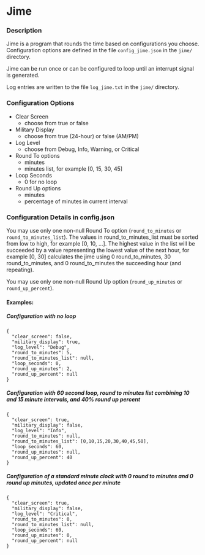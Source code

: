# Jime
### Description
Jime is a program that rounds the time based on configurations you choose.  Configuration options are defined in the file `config_jime.json` in the `jime/` directory.

Jime can be run once or can be configured to loop until an interrupt signal is generated. 

Log entries are written to the file `log_jime.txt` in the `jime/` directory.

### Configuration Options
* Clear Screen
  * choose from true or false
* Military Display
  * choose from true (24-hour) or false (AM/PM)
* Log Level
  * choose from Debug, Info, Warning, or Critical
* Round To options
  * minutes
  * minutes list, for example [0, 15, 30, 45]
* Loop Seconds
  * 0 for no loop
* Round Up options
  * minutes
  * percentage of minutes in current interval

### Configuration Details in config.json
You may use only one non-null Round To option (`round_to_minutes` or `round_to_minutes_list`). The values in round_to_minutes_list must be sorted from low to high, for example [0, 10, ...]. The highest value in the list will be succeeded by a value representing the lowest value of the next hour, for example [0, 30] calculates the jime using 0 round_to_minutes, 30 round_to_minutes, and 0 round_to_minutes the succeeding hour (and repeating).

You may use only one non-null Round Up option (`round_up_minutes` or `round_up_percent`).

#### Examples:
##### Configuration with no loop
```
{
  "clear_screen": false,
  "military_display": true,
  "log_level": "Debug",
  "round_to_minutes": 5,
  "round_to_minutes_list": null,
  "loop_seconds": 0,
  "round_up_minutes": 2,
  "round_up_percent": null
}
```
##### Configuration with 60 second loop, round to minutes list combining 10 and 15 minute intervals, and 40% round up percent
```
{
  "clear_screen": true,
  "military_display": false,
  "log_level": "Info",
  "round_to_minutes": null,
  "round_to_minutes_list": [0,10,15,20,30,40,45,50],
  "loop_seconds": 60,
  "round_up_minutes": null,
  "round_up_percent": 40
}
```
##### Configuration of a standard minute clock with 0 round to minutes and 0 round up minutes, updated once per minute
```
{
  "clear_screen": true,
  "military_display": false,
  "log_level": "Critical",
  "round_to_minutes": 0,
  "round_to_minutes_list": null,
  "loop_seconds": 60,
  "round_up_minutes": 0,
  "round_up_percent": null
}
```

